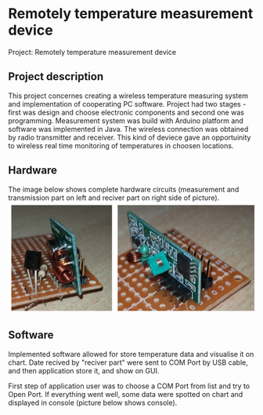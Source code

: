 # Remotely temperature measurement device 

Project: Remotely temperature measurement device 

## Project description

This project concernes creating a wireless temperature measuring system and implementation of cooperating PC software. Project had two stages - first was design and choose electronic components and second one was programming. Measurement system was build with Arduino platform and software was implemented in Java. The wireless connection was obtained by radio transmitter and receiver. This kind of deviece gave an opportuinity to wireless real time monitoring of temperatures in choosen locations.

## Hardware 

The image below shows complete hardware circuits (measurement and transmission part on left and reciver part on right side of picture).
![Image](Images/hardware.png)

## Software

Implemented software allowed for store temperature data and visualise it on chart. Date recived by "reciver part" were sent to COM Port by USB cable, and then application store it, and show on GUI. 

First step of application user was to choose a COM Port from list and try to Open Port. If everything went well, some data were spotted on chart and displayed in console (picture below shows console). 
